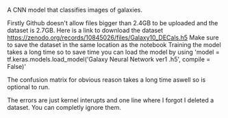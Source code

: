 A CNN model that classifies images of galaxies.

Firstly Github doesn't allow files bigger than 2.4GB to be uploaded and the dataset is 2.7GB. Here is a link to download the dataset
https://zenodo.org/records/10845026/files/Galaxy10_DECals.h5
Make sure to save the dataset in the same location as the notebook
Training the model takes a long time so to save time you can load the model by using 'model = tf.keras.models.load_model('Galaxy Neural Network ver1 .h5', compile = False)'

The confusion matrix for obvious reason takes a long time aswell so is optional to run.

The errors are just kernel interupts and one line where I forgot I deleted a dataset. You can completly ignore them.
